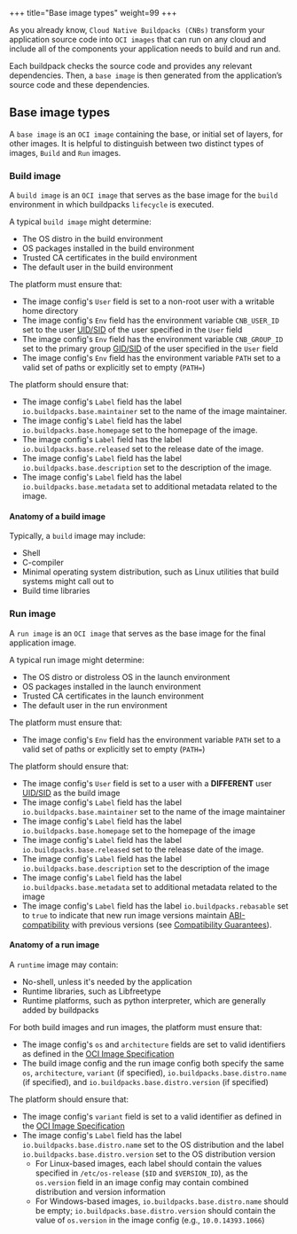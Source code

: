 +++
title="Base image types"
weight=99
+++

As you already know, `Cloud Native Buildpacks (CNBs)` transform your application source code into `OCI images`  that can run on any cloud and include all of the components your application needs to build and run and.

<!--more-->

Each buildpack checks the source code and provides any relevant dependencies. Then, a `base image` is then generated from the application’s source code and these dependencies.

## Base image types

A `base image` is an `OCI image` containing the base, or initial set of layers, for other images. It is helpful to distinguish between two distinct types of images, `Build` and `Run` images.

### Build image

A `build image` is an `OCI image` that serves as the base image for the `build` environment in which buildpacks `lifecycle` is executed.

A typical `build image` might determine:

* The OS distro in the build environment
* OS packages installed in the build environment
* Trusted CA certificates in the build environment
* The default user in the build environment

The platform must ensure that:

* The image config's `User` field is set to a non-root user with a writable home directory
* The image config's `Env` field has the environment variable `CNB_USER_ID` set to the user [UID/SID](https://github.com/buildpacks/spec/blob/main/README.md#operating-system-conventions) of the user specified in the `User` field
* The image config's `Env` field has the environment variable `CNB_GROUP_ID` set to the primary group [GID/SID](https://github.com/buildpacks/spec/blob/main/README.md#operating-system-conventions) of the user specified in the `User` field
* The image config's `Env` field has the environment variable `PATH` set to a valid set of paths or explicitly set to empty (`PATH=`)

The platform should ensure that:

* The image config's `Label` field has the label `io.buildpacks.base.maintainer` set to the name of the image maintainer.
* The image config's `Label` field has the label `io.buildpacks.base.homepage` set to the homepage of the image.
* The image config's `Label` field has the label `io.buildpacks.base.released` set to the release date of the image.
* The image config's `Label` field has the label `io.buildpacks.base.description` set to the description of the image.
* The image config's `Label` field has the label `io.buildpacks.base.metadata` set to additional metadata related to the image.

#### Anatomy of a build image

Typically, a `build` image may include:

* Shell
* C-compiler
* Minimal operating system distribution, such as Linux utilities that build systems might call out to
* Build time libraries

### Run image

A `run image` is an `OCI image` that serves as the base image for the final application image.

A typical run image might determine:

* The OS distro or distroless OS in the launch environment
* OS packages installed in the launch environment
* Trusted CA certificates in the launch environment
* The default user in the run environment

The platform must ensure that:

* The image config's `Env` field has the environment variable `PATH` set to a valid set of paths or explicitly set to empty (`PATH=`)

The platform should ensure that:

* The image config's `User` field is set to a user with a **DIFFERENT** user [UID/SID](https://github.com/buildpacks/spec/blob/main/README.md#operating-system-conventions) as the build image
* The image config's `Label` field has the label `io.buildpacks.base.maintainer` set to the name of the image maintainer
* The image config's `Label` field has the label `io.buildpacks.base.homepage` set to the homepage of the image
* The image config's `Label` field has the label `io.buildpacks.base.released` set to the release date of the image.
* The image config's `Label` field has the label `io.buildpacks.base.description` set to the description of the image
* The image config's `Label` field has the label `io.buildpacks.base.metadata` set to additional metadata related to the image
* The image config's `Label` field has the label `io.buildpacks.rebasable` set to `true` to indicate that new run image versions maintain [ABI-compatibility](https://en.wikipedia.org/wiki/Application_binary_interface) with previous versions (see [Compatibility Guarantees](https://github.com/buildpacks/spec/blob/main/platform.md#compatibility-guarantees)).

#### Anatomy of a run image

A `runtime` image may contain:

* No-shell, unless it's needed by the application
* Runtime libraries, such as Libfreetype
* Runtime platforms, such as python interpreter, which are generally added by buildpacks

For both build images and run images, the platform must ensure that:

* The image config's `os` and `architecture` fields are set to valid identifiers as defined in the [OCI Image Specification](https://github.com/opencontainers/image-spec/blob/main/config.md)
* The build image config and the run image config both specify the same `os`, `architecture`, `variant` (if specified), `io.buildpacks.base.distro.name` (if specified), and `io.buildpacks.base.distro.version` (if specified)

The platform should ensure that:

* The image config's `variant` field is set to a valid identifier as defined in the [OCI Image Specification](https://github.com/opencontainers/image-spec/blob/main/config.md)
* The image config's `Label` field has the label `io.buildpacks.base.distro.name` set to the OS distribution and the label `io.buildpacks.base.distro.version` set to the OS distribution version
  * For Linux-based images, each label should contain the values specified in `/etc/os-release` (`$ID` and `$VERSION_ID`), as the `os.version` field in an image config may contain combined distribution and version information
  * For Windows-based images, `io.buildpacks.base.distro.name` should be empty; `io.buildpacks.base.distro.version` should contain the value of `os.version` in the image config (e.g., `10.0.14393.1066`)
